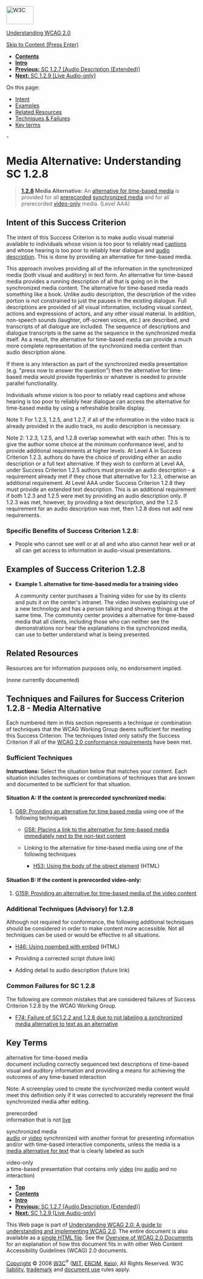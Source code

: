 [<img src="http://www.w3.org/Icons/w3c_home" alt="W3C" width="72" height="48" />](http://www.w3.org/)

[Understanding WCAG 2.0](http://www.w3.org/TR/2008/WD-UNDERSTANDING-WCAG20-20081103/)

[Skip to Content (Press Enter)](#maincontent)

<span id="top"></span>

-   **[Contents](http://www.w3.org/TR/2008/WD-UNDERSTANDING-WCAG20-20081103/#contents "Table of Contents")**
-   **[Intro](intro.html "Introduction to Understanding WCAG 2.0")**
-   [**Previous:** SC 1.2.7 \[Audio Description (Extended)\]](media-equiv-extended-ad.html "Understanding SC  1.2.7 [Audio Description (Extended)]")
-   [**Next:** SC 1.2.9 \[Live Audio-only\]](media-equiv-live-audio-only.html "Understanding SC  1.2.9 [Live Audio-only]")

On this page:

-   [Intent](#media-equiv-text-doc-intent-head)
-   [Examples](#media-equiv-text-doc-examples-head)
-   [Related Resources](#media-equiv-text-doc-resources-head)
-   [Techniques & Failures](#media-equiv-text-doc-techniques-head)
-   [Key terms](#key-terms)

<span id="maincontent">-</span>

<span id="media-equiv-text-doc"></span> **Media Alternative**<span class="screenreader">:</span> Understanding SC 1.2.8
=======================================================================================================================

> **[1.2.8](http://www.w3.org/TR/2008/PR-WCAG20-20081103/#media-equiv-text-doc) Media Alternative:** An <a href="#alt-time-based-mediadef" class="termref">alternative for time-based media</a> is provided for all <a href="#prerecordeddef" class="termref">prerecorded</a> <a href="#synchronizedmediadef" class="termref">synchronized media</a> and for all prerecorded <a href="#video-onlydef" class="termref">video-only</a> media. (Level AAA)

Intent of this Success Criterion
--------------------------------

The intent of this Success Criterion is to make audio visual material available to individuals whose vision is too poor to reliably read [captions](http://www.w3.org/TR/2008/PR-WCAG20-20081103/#captionsdef) and whose hearing is too poor to reliably hear dialogue and [audio description](http://www.w3.org/TR/2008/PR-WCAG20-20081103/#audiodescdef). This is done by providing an alternative for time-based media.

This approach involves providing all of the information in the synchronized media (both visual and auditory) in text form. An alternative for time-based media provides a running description of all that is going on in the synchronized media content. The alternative for time-based media reads something like a book. Unlike audio description, the description of the video portion is not constrained to just the pauses in the existing dialogue. Full descriptions are provided of all visual information, including visual context, actions and expressions of actors, and any other visual material. In addition, non-speech sounds (laughter, off-screen voices, etc.) are described, and transcripts of all dialogue are included. The sequence of descriptions and dialogue transcripts is the same as the sequence in the synchronized media itself. As a result, the alternative for time-based media can provide a much more complete representation of the synchronized media content than audio description alone.

If there is any interaction as part of the synchronized media presentation (e.g. "press now to answer the question") then the alternative for time-based media would provide hyperlinks or whatever is needed to provide parallel functionality.

Individuals whose vision is too poor to reliably read captions and whose hearing is too poor to reliably hear dialogue can access the alternative for time-based media by using a refreshable braille display.

Note 1: For 1.2.3, 1.2.5, and 1.2.7, if all of the information in the video track is already provided in the audio track, no audio description is necessary.

Note 2: 1.2.3, 1.2.5, and 1.2.8 overlap somewhat with each other. This is to give the author some choice at the minimum conformance level, and to provide additional requirements at higher levels. At Level A in Success Criterion 1.2.3, authors do have the choice of providing either an audio description or a full text alternative. If they wish to conform at Level AA, under Success Criterion 1.2.5 authors must provide an audio description - a requirement already met if they chose that alternative for 1.2.3, otherwise an additional requirement. At Level AAA under Success Criterion 1.2.8 they must provide an extended text description. This is an additional requirement if both 1.2.3 and 1.2.5 were met by providing an audio description only. If 1.2.3 was met, however, by providing a text description, and the 1.2.5 requirement for an audio description was met, then 1.2.8 does not add new requirements.

### Specific Benefits of Success Criterion 1.2.8:

-   People who cannot see well or at all and who also cannot hear well or at all can get access to information in audio-visual presentations.

Examples of Success Criterion 1.2.8
-----------------------------------

-   **Example 1. alternative for time-based media for a training video**

    A community center purchases a Training video for use by its clients and puts it on the center's intranet. The video involves explaining use of a new technology and has a person talking and showing things at the same time. The community center provides a alternative for time-based media that all clients, including those who can neither see the demonstrations nor hear the explanations in the synchronized media, can use to better understand what is being presented.

Related Resources
-----------------

Resources are for information purposes only, no endorsement implied.

(none currently documented)

Techniques and Failures for Success Criterion 1.2.8 - Media Alternative
-----------------------------------------------------------------------

Each numbered item in this section represents a technique or combination of techniques that the WCAG Working Group deems sufficient for meeting this Success Criterion. The techniques listed only satisfy the Success Criterion if all of the [WCAG 2.0 conformance requirements](http://www.w3.org/TR/2008/PR-WCAG20-20081103/#conformance-reqs) have been met.

### Sufficient Techniques

**Instructions:** Select the situation below that matches your content. Each situation includes techniques or combinations of techniques that are known and documented to be sufficient for that situation.

#### <span id="d0e2208"></span> Situation A: If the content is prerecorded synchronized media:

1.  [G69: Providing an alternative for time based media](http://www.w3.org/TR/2008/WD-WCAG20-TECHS-20081103/G69) using one of the following techniques

    -   [G58: Placing a link to the alternative for time-based media immediately next to the non-text content](http://www.w3.org/TR/2008/WD-WCAG20-TECHS-20081103/G58)

    -   Linking to the alternative for time-based media using one of the following techniques

        -   [H53: Using the body of the object element](http://www.w3.org/TR/2008/WD-WCAG20-TECHS-20081103/H53) (HTML)

#### <span id="d0e2235"></span> Situation B: If the content is prerecorded video-only:

1.  [G159: Providing an alternative for time-based media of the video content](http://www.w3.org/TR/2008/WD-WCAG20-TECHS-20081103/G159)

### Additional Techniques (Advisory) for 1.2.8

Although not required for conformance, the following additional techniques should be considered in order to make content more accessible. Not all techniques can be used or would be effective in all situations.

-   [H46: Using noembed with embed](http://www.w3.org/TR/2008/WD-WCAG20-TECHS-20081103/H46) (HTML)

-   Providing a corrected script (future link)

-   Adding detail to audio description (future link)

### Common Failures for SC 1.2.8

The following are common mistakes that are considered failures of Success Criterion 1.2.8 by the WCAG Working Group.

-   [F74: Failure of SC1.2.2 and 1.2.8 due to not labeling a synchronized media alternative to text as an alternative](http://www.w3.org/TR/2008/WD-WCAG20-TECHS-20081103/F74)

Key Terms
---------

 <span id="alt-time-based-mediadef"></span> alternative for time-based media  
document including correctly sequenced text descriptions of time-based visual and auditory information and providing a means for achieving the outcomes of any time-based interaction

Note: A screenplay used to create the synchronized media content would meet this definition only if it was corrected to accurately represent the final synchronized media after editing.

 <span id="prerecordeddef"></span> prerecorded  
information that is not <a href="http://www.w3.org/TR/2008/PR-WCAG20-20081103/#livedef" class="termref">live</a>

 <span id="synchronizedmediadef"></span> synchronized media  
<a href="http://www.w3.org/TR/2008/PR-WCAG20-20081103/#audiodef" class="termref">audio</a> or <a href="http://www.w3.org/TR/2008/PR-WCAG20-20081103/#videodef" class="termref">video</a> synchronized with another format for presenting information and/or with time-based interactive components, unless the media is a <a href="http://www.w3.org/TR/2008/PR-WCAG20-20081103/#multimedia-alt-textdef" class="termref">media alternative for text</a> that is clearly labeled as such

 <span id="video-onlydef"></span> video-only  
a time-based presentation that contains only <a href="http://www.w3.org/TR/2008/PR-WCAG20-20081103/#videodef" class="termref">video</a> (no <a href="http://www.w3.org/TR/2008/PR-WCAG20-20081103/#videodef" class="termref">audio</a> and no interaction)

-   **[Top](#top)**
-   **[Contents](http://www.w3.org/TR/2008/WD-UNDERSTANDING-WCAG20-20081103/#contents "Table of Contents")**
-   **[Intro](intro.html "Introduction to Understanding WCAG 2.0")**
-   [**Previous:** SC 1.2.7 \[Audio Description (Extended)\]](media-equiv-extended-ad.html "Understanding SC  1.2.7 [Audio Description (Extended)]")
-   [**Next:** SC 1.2.9 \[Live Audio-only\]](media-equiv-live-audio-only.html "Understanding SC  1.2.9 [Live Audio-only]")

This Web page is part of [Understanding WCAG 2.0: A guide to understanding and implementing WCAG 2.0](http://www.w3.org/TR/2008/WD-UNDERSTANDING-WCAG20-20081103/). The entire document is also available as a [single HTML file](complete.html). See the [Overview of WCAG 2.0 Documents](http://www.w3.org/WAI/intro/wcag20) for an explanation of how this document fits in with other Web Content Accessibility Guidelines (WCAG) 2.0 documents.

[Copyright](http://www.w3.org/Consortium/Legal/ipr-notice#Copyright) © 2008 [W3C](http://www.w3.org/)<sup>®</sup> ([MIT](http://www.csail.mit.edu/), [ERCIM](http://www.ercim.org/), [Keio](http://www.keio.ac.jp/)), All Rights Reserved. W3C [liability](http://www.w3.org/Consortium/Legal/ipr-notice#Legal_Disclaimer), [trademark](http://www.w3.org/Consortium/Legal/ipr-notice#W3C_Trademarks) and [document use](http://www.w3.org/Consortium/Legal/copyright-documents) rules apply.
